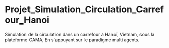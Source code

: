 # Projet_Simulation_Circulation_Carrefour_Hanoi
Simulation de la circulation dans un carrefour à Hanoï, Vietnam, sous la plateforme GAMA, En s'appuyant sur le paradigme multi agents.
